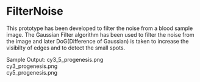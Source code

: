 # FilterNoise
This prototype has been developed to filter the noise from a blood sample image.
The Gaussian Filter algorithm has been used to filter the noise from the image and later DoG(Difference of Gaussian) is taken to increase the visibilty of edges and to detect the small spots.<br>

Sample Output:
cy3_5_progenesis.png	
cy3_progenesis.png	
cy5_progenesis.png

